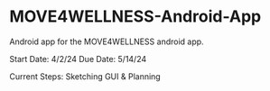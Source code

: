 # MOVE4WELLNESS-Android-App
Android app for the MOVE4WELLNESS android app.

Start Date: 4/2/24
Due Date: 5/14/24

Current Steps: Sketching GUI & Planning
